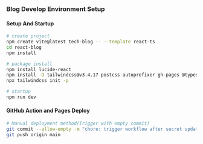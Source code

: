 ### Blog Develop Environment Setup

#### Setup And Startup

```bash
# create project
npm create vite@latest tech-blog -- --template react-ts
cd react-blog
npm install

# package install
npm install lucide-react
npm install -D tailwindcss@v3.4.17 postcss autoprefixer gh-pages @types/node
npx tailwindcss init -p

# startup
npm run dev
```

#### GitHub Action and Pages Deploy

```bash
# Manual deployment method(Trigger with empty commit)
git commit --allow-empty -m "chore: trigger workflow after secret update"
git push origin main
```
